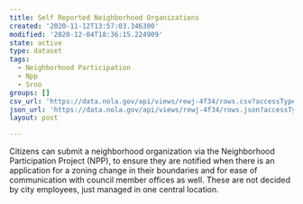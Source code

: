 ```yaml
---
title: Self Reported Neighborhood Organizations
created: '2020-11-12T13:57:03.346300'
modified: '2020-12-04T18:36:15.224909'
state: active
type: dataset
tags:
  - Neighborhood Participation
  - Npp
  - Srno
groups: []
csv_url: 'https://data.nola.gov/api/views/rewj-4f34/rows.csv?accessType=DOWNLOAD'
json_url: 'https://data.nola.gov/api/views/rewj-4f34/rows.json?accessType=DOWNLOAD'
layout: post

---
```

Citizens can submit a neighborhood organization via the Neighborhood Participation Project (NPP), to ensure they are notified when there is an application for a zoning change in their boundaries and for ease of communication with council member offices as well. These are not decided by city employees, just managed in one central location.
